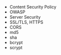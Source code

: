 - Content Security Policy
- OWASP
- Server Security
- SSL/TLS, HTTPS
- CORS
- md5
- sha
- bcrypt
- scrypt